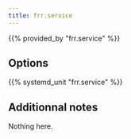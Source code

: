 ```yaml
---
title: frr.service
---
```


{{% provided_by "frr.service" %}}

## Options

{{% systemd_unit "frr.service" %}}

## Additionnal notes

Nothing here.